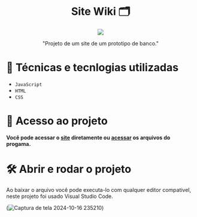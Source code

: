 <h1 align="center"> Site Wiki 🗂 </h1>
<p align="center">
<img loading="lazy" src="http://img.shields.io/static/v1?label=STATUS&message=FINALIZADO&color=GREEN&style=for-the-badge"/>
</p>
<p align="center">
"Projeto de um site de um prototipo de banco."

  # :hammer: Técnicas e tecnlogias utilizadas

- `JavaScript`
- `HTML`
- `CSS`  

# 📁 Acesso ao projeto

**Você pode acessar o [site]([https://site-banco-716xdh8xp-claudio-souza-dias-projects.vercel.app]) diretamente ou [acessar](https://github.com/claudiosouzadias/SiteBanco/archive/refs/heads/main.zip) os arquivos do progama.**

# 🛠️ Abrir e rodar o projeto

Ao baixar o arquivo você pode executa-lo com qualquer editor compativel, neste projeto foi usado Visual Studio Code.

(![Captura de tela 2024-10-16 235210](https://github.com/user-attachments/assets/53ed9669-79ec-49de-9dac-c85d16e0d068))
